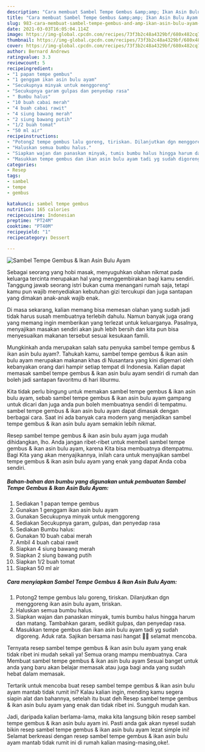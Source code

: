 ```yaml
---
description: "Cara membuat Sambel Tempe Gembus &amp;amp; Ikan Asin Bulu Ayam yang enak dan Mudah Dibuat"
title: "Cara membuat Sambel Tempe Gembus &amp;amp; Ikan Asin Bulu Ayam yang enak dan Mudah Dibuat"
slug: 983-cara-membuat-sambel-tempe-gembus-and-amp-ikan-asin-bulu-ayam-yang-enak-dan-mudah-dibuat
date: 2021-03-03T16:05:04.114Z
image: https://img-global.cpcdn.com/recipes/73f3b2c48a4329bf/680x482cq70/sambel-tempe-gembus-ikan-asin-bulu-ayam-foto-resep-utama.jpg
thumbnail: https://img-global.cpcdn.com/recipes/73f3b2c48a4329bf/680x482cq70/sambel-tempe-gembus-ikan-asin-bulu-ayam-foto-resep-utama.jpg
cover: https://img-global.cpcdn.com/recipes/73f3b2c48a4329bf/680x482cq70/sambel-tempe-gembus-ikan-asin-bulu-ayam-foto-resep-utama.jpg
author: Bernard Andrews
ratingvalue: 3.3
reviewcount: 5
recipeingredient:
- "1 papan tempe gembus"
- "1 genggam ikan asin bulu ayam"
- "Secukupnya minyak untuk menggoreng"
- "Secukupnya garam gulpas dan penyedap rasa"
- " Bumbu halus"
- "10 buah cabai merah"
- "4 buah cabai rawit"
- "4 siung bawang merah"
- "2 siung bawang putih"
- "1/2 buah tomat"
- "50 ml air"
recipeinstructions:
- "Potong2 tempe gembus lalu goreng, tiriskan. Dilanjutkan dgn menggoreng ikan asin bulu ayam, tiriskan."
- "Haluskan semua bumbu halus."
- "Siapkan wajan dan panaskan minyak, tumis bumbu halus hingga harum dan matang. Tambahkan garam, sedikit gulpas, dan penyedap rasa."
- "Masukkan tempe gembus dan ikan asin bulu ayam tadi yg sudah digoreng. Aduk rata. Sajikan bersama nasi hangat 🥰😍 selamat mencoba."
categories:
- Resep
tags:
- sambel
- tempe
- gembus

katakunci: sambel tempe gembus 
nutrition: 165 calories
recipecuisine: Indonesian
preptime: "PT24M"
cooktime: "PT40M"
recipeyield: "1"
recipecategory: Dessert

---
```



![Sambel Tempe Gembus &amp; Ikan Asin Bulu Ayam](https://img-global.cpcdn.com/recipes/73f3b2c48a4329bf/680x482cq70/sambel-tempe-gembus-ikan-asin-bulu-ayam-foto-resep-utama.jpg)

Sebagai seorang yang hobi masak, menyuguhkan olahan nikmat pada keluarga tercinta merupakan hal yang menggembirakan bagi kamu sendiri. Tanggung jawab seorang istri bukan cuma menangani rumah saja, tetapi kamu pun wajib menyediakan kebutuhan gizi tercukupi dan juga santapan yang dimakan anak-anak wajib enak.

Di masa  sekarang, kalian memang bisa memesan olahan yang sudah jadi tidak harus susah membuatnya terlebih dahulu. Namun banyak juga orang yang memang ingin memberikan yang terlezat untuk keluarganya. Pasalnya, menyajikan masakan sendiri akan jauh lebih bersih dan kita pun bisa menyesuaikan makanan tersebut sesuai kesukaan famili. 



Mungkinkah anda merupakan salah satu penyuka sambel tempe gembus &amp; ikan asin bulu ayam?. Tahukah kamu, sambel tempe gembus &amp; ikan asin bulu ayam merupakan makanan khas di Nusantara yang kini digemari oleh kebanyakan orang dari hampir setiap tempat di Indonesia. Kalian dapat memasak sambel tempe gembus &amp; ikan asin bulu ayam sendiri di rumah dan boleh jadi santapan favoritmu di hari liburmu.

Kita tidak perlu bingung untuk memakan sambel tempe gembus &amp; ikan asin bulu ayam, sebab sambel tempe gembus &amp; ikan asin bulu ayam gampang untuk dicari dan juga anda pun boleh membuatnya sendiri di tempatmu. sambel tempe gembus &amp; ikan asin bulu ayam dapat dimasak dengan berbagai cara. Saat ini ada banyak cara modern yang menjadikan sambel tempe gembus &amp; ikan asin bulu ayam semakin lebih nikmat.

Resep sambel tempe gembus &amp; ikan asin bulu ayam juga mudah dihidangkan, lho. Anda jangan ribet-ribet untuk membeli sambel tempe gembus &amp; ikan asin bulu ayam, karena Kita bisa membuatnya ditempatmu. Bagi Kita yang akan menyajikannya, inilah cara untuk menyajikan sambel tempe gembus &amp; ikan asin bulu ayam yang enak yang dapat Anda coba sendiri.

<!--inarticleads1-->

##### Bahan-bahan dan bumbu yang digunakan untuk pembuatan Sambel Tempe Gembus &amp; Ikan Asin Bulu Ayam:

1. Sediakan 1 papan tempe gembus
1. Gunakan 1 genggam ikan asin bulu ayam
1. Gunakan Secukupnya minyak untuk menggoreng
1. Sediakan Secukupnya garam, gulpas, dan penyedap rasa
1. Sediakan  Bumbu halus:
1. Gunakan 10 buah cabai merah
1. Ambil 4 buah cabai rawit
1. Siapkan 4 siung bawang merah
1. Siapkan 2 siung bawang putih
1. Siapkan 1/2 buah tomat
1. Siapkan 50 ml air




<!--inarticleads2-->

##### Cara menyiapkan Sambel Tempe Gembus &amp; Ikan Asin Bulu Ayam:

1. Potong2 tempe gembus lalu goreng, tiriskan. Dilanjutkan dgn menggoreng ikan asin bulu ayam, tiriskan.
1. Haluskan semua bumbu halus.
1. Siapkan wajan dan panaskan minyak, tumis bumbu halus hingga harum dan matang. Tambahkan garam, sedikit gulpas, dan penyedap rasa.
1. Masukkan tempe gembus dan ikan asin bulu ayam tadi yg sudah digoreng. Aduk rata. Sajikan bersama nasi hangat 🥰😍 selamat mencoba.




Ternyata resep sambel tempe gembus &amp; ikan asin bulu ayam yang enak tidak ribet ini mudah sekali ya! Semua orang mampu membuatnya. Cara Membuat sambel tempe gembus &amp; ikan asin bulu ayam Sesuai banget untuk anda yang baru akan belajar memasak atau juga bagi anda yang sudah hebat dalam memasak.

Tertarik untuk mencoba buat resep sambel tempe gembus &amp; ikan asin bulu ayam mantab tidak rumit ini? Kalau kalian ingin, mending kamu segera siapin alat dan bahannya, setelah itu buat deh Resep sambel tempe gembus &amp; ikan asin bulu ayam yang enak dan tidak ribet ini. Sungguh mudah kan. 

Jadi, daripada kalian berlama-lama, maka kita langsung bikin resep sambel tempe gembus &amp; ikan asin bulu ayam ini. Pasti anda gak akan nyesel sudah bikin resep sambel tempe gembus &amp; ikan asin bulu ayam lezat simple ini! Selamat berkreasi dengan resep sambel tempe gembus &amp; ikan asin bulu ayam mantab tidak rumit ini di rumah kalian masing-masing,oke!.

